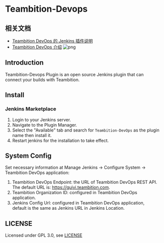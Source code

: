 # Teambition-Devops

## 相关文档
- [Teambition DevOps 的 Jenkins 插件说明](https://docs.dingtalk.com/i/p/Qrkoz3py2breX6L73RmQy3o1ZKynQmaP)
- [Teambition DevOps 介绍](https://support.teambition.com/help/docs/60c8648868465f00468fb306)
![png](https://img.alicdn.com/imgextra/i1/O1CN01VRjzwz1lVRbBkbqO8_!!6000000004824-2-tps-1200-563.png)

## Introduction

Teambition-Devops Plugin is an open source Jenkins plugin that can connect your builds with Teambition.

## Install

### Jenkins Marketplace

1. Login to your Jenkins server.
2. Navigate to the Plugin Manager.
3. Select the "Available" tab and search for `Teambition-DevOps` as the plugin name then install it.
4. Restart jenkins for the installation to take effect.

## System Config
Set necessary information at Manage Jenkins -> Configure System -> Teambition DevOps application:
1. Teambition DevOps Endpoint: the URL of Teambition DevOps REST API. The default URL is: https://guiyi.teambition.com.
2. Teambition Organization ID: configured in Teambition DevOps application.
3. Jenkins Config Url: configured in Teambition DevOps application, default is the same as Jenkins URL in Jenkins Location.

## LICENSE

Licensed under GPL 3.0, see [LICENSE](https://www.gnu.org/licenses/gpl-3.0.md)

